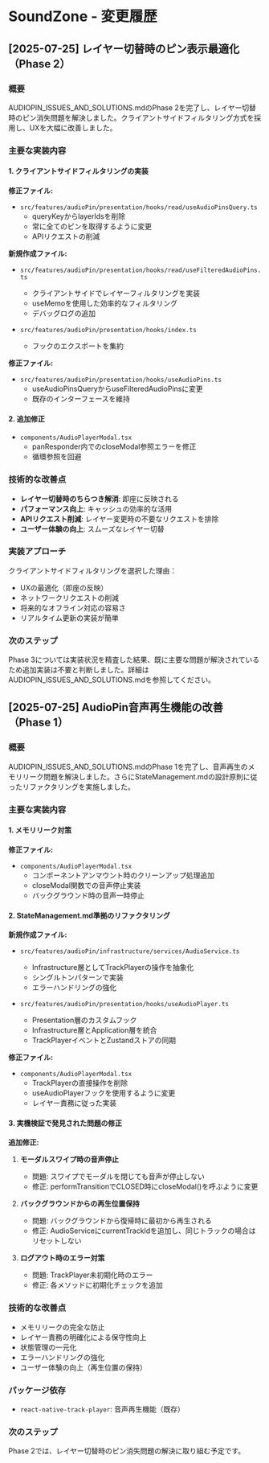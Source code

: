 # SoundZone - 変更履歴

## [2025-07-25] レイヤー切替時のピン表示最適化（Phase 2）

### 概要
AUDIOPIN_ISSUES_AND_SOLUTIONS.mdのPhase 2を完了し、レイヤー切替時のピン消失問題を解決しました。クライアントサイドフィルタリング方式を採用し、UXを大幅に改善しました。

### 主要な実装内容

#### 1. クライアントサイドフィルタリングの実装
**修正ファイル:**
- `src/features/audioPin/presentation/hooks/read/useAudioPinsQuery.ts`
  - queryKeyからlayerIdsを削除
  - 常に全てのピンを取得するように変更
  - APIリクエストの削減

**新規作成ファイル:**
- `src/features/audioPin/presentation/hooks/read/useFilteredAudioPins.ts`
  - クライアントサイドでレイヤーフィルタリングを実装
  - useMemoを使用した効率的なフィルタリング
  - デバッグログの追加

- `src/features/audioPin/presentation/hooks/index.ts`
  - フックのエクスポートを集約

**修正ファイル:**
- `src/features/audioPin/presentation/hooks/useAudioPins.ts`
  - useAudioPinsQueryからuseFilteredAudioPinsに変更
  - 既存のインターフェースを維持

#### 2. 追加修正
- `components/AudioPlayerModal.tsx`
  - panResponder内でのcloseModal参照エラーを修正
  - 循環参照を回避

### 技術的な改善点
- **レイヤー切替時のちらつき解消**: 即座に反映される
- **パフォーマンス向上**: キャッシュの効率的な活用
- **APIリクエスト削減**: レイヤー変更時の不要なリクエストを排除
- **ユーザー体験の向上**: スムーズなレイヤー切替

### 実装アプローチ
クライアントサイドフィルタリングを選択した理由：
- UXの最適化（即座の反映）
- ネットワークリクエストの削減
- 将来的なオフライン対応の容易さ
- リアルタイム更新の実装が簡単

### 次のステップ
Phase 3については実装状況を精査した結果、既に主要な問題が解決されているため追加実装は不要と判断しました。詳細はAUDIOPIN_ISSUES_AND_SOLUTIONS.mdを参照してください。

## [2025-07-25] AudioPin音声再生機能の改善（Phase 1）

### 概要
AUDIOPIN_ISSUES_AND_SOLUTIONS.mdのPhase 1を完了し、音声再生のメモリリーク問題を解決しました。さらにStateManagement.mdの設計原則に従ったリファクタリングを実施しました。

### 主要な実装内容

#### 1. メモリリーク対策
**修正ファイル:**
- `components/AudioPlayerModal.tsx`
  - コンポーネントアンマウント時のクリーンアップ処理追加
  - closeModal関数での音声停止実装
  - バックグラウンド時の音声一時停止

#### 2. StateManagement.md準拠のリファクタリング
**新規作成ファイル:**
- `src/features/audioPin/infrastructure/services/AudioService.ts`
  - Infrastructure層としてTrackPlayerの操作を抽象化
  - シングルトンパターンで実装
  - エラーハンドリングの強化

- `src/features/audioPin/presentation/hooks/useAudioPlayer.ts`
  - Presentation層のカスタムフック
  - Infrastructure層とApplication層を統合
  - TrackPlayerイベントとZustandストアの同期

**修正ファイル:**
- `components/AudioPlayerModal.tsx`
  - TrackPlayerの直接操作を削除
  - useAudioPlayerフックを使用するように変更
  - レイヤー責務に従った実装

#### 3. 実機検証で発見された問題の修正
**追加修正:**
1. **モーダルスワイプ時の音声停止**
   - 問題: スワイプでモーダルを閉じても音声が停止しない
   - 修正: performTransitionでCLOSED時にcloseModal()を呼ぶように変更

2. **バックグラウンドからの再生位置保持**
   - 問題: バックグラウンドから復帰時に最初から再生される
   - 修正: AudioServiceにcurrentTrackIdを追加し、同じトラックの場合はリセットしない

3. **ログアウト時のエラー対策**
   - 問題: TrackPlayer未初期化時のエラー
   - 修正: 各メソッドに初期化チェックを追加

### 技術的な改善点
- メモリリークの完全な防止
- レイヤー責務の明確化による保守性向上
- 状態管理の一元化
- エラーハンドリングの強化
- ユーザー体験の向上（再生位置の保持）

### パッケージ依存
- `react-native-track-player`: 音声再生機能（既存）

### 次のステップ
Phase 2では、レイヤー切替時のピン消失問題の解決に取り組む予定です。
